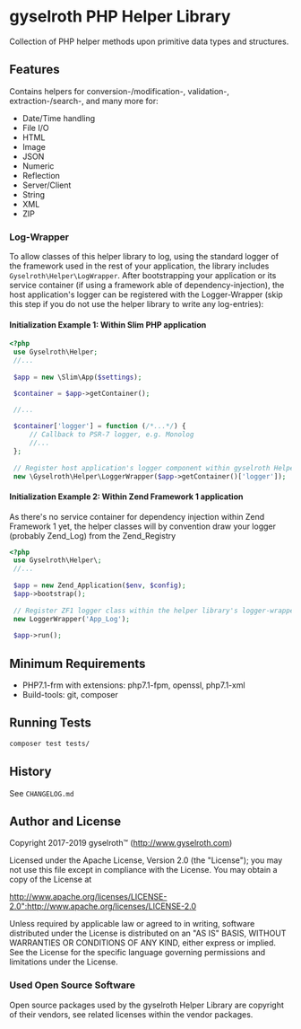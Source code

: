 gyselroth PHP Helper Library
============================

Collection of PHP helper methods upon primitive data types and structures.


Features
--------

Contains helpers for conversion-/modification-, validation-, extraction-/search-, and many more for:

* Date/Time handling
* File I/O
* HTML
* Image
* JSON
* Numeric
* Reflection
* Server/Client 
* String
* XML
* ZIP


### Log-Wrapper

To allow classes of this helper library to log, using the standard logger of the framework used in the rest of 
your application, the library includes ```Gyselroth\Helper\LogWrapper```.
After bootstrapping your application or its service container (if using a framework able of dependency-injection),
the host application's logger can be registered with the Logger-Wrapper (skip this step if you do not use the helper library 
to write any log-entries):

  
#### Initialization Example 1: Within Slim PHP application  
```php
<?php 
 use Gyselroth\Helper;
 //...
 
 $app = new \Slim\App($settings);

 $container = $app->getContainer();
 
 //...

 $container['logger'] = function (/*...*/) {
     // Callback to PSR-7 logger, e.g. Monolog
     //...
 };
 
 // Register host application's logger component within gyselroth Helper's logger wrapper
 new \Gyselroth\Helper\LoggerWrapper($app->getContainer()['logger']);
```


#### Initialization Example 2: Within Zend Framework 1 application  

As there's no service container for dependency injection within Zend Framework 1 yet,
the helper classes will by convention draw your logger (probably Zend_Log) from the Zend_Registry

```php
<?php 
 use Gyselroth\Helper\;
 //...
 
 $app = new Zend_Application($env, $config);
 $app->bootstrap();
  
 // Register ZF1 logger class within the helper library's logger-wrapper
 new LoggerWrapper('App_Log');
 
 $app->run();
```


Minimum Requirements
--------------------

* PHP7.1-frm with extensions: php7.1-fpm, openssl, php7.1-xml
* Build-tools: git, composer


Running Tests
-------------

```sh
composer test tests/
```


History
-------

See `CHANGELOG.md`


Author and License
------------------

Copyright 2017-2019 gyselroth™ (http://www.gyselroth.com)

Licensed under the Apache License, Version 2.0 (the "License");
you may not use this file except in compliance with the License.
You may obtain a copy of the License at

http://www.apache.org/licenses/LICENSE-2.0":http://www.apache.org/licenses/LICENSE-2.0

Unless required by applicable law or agreed to in writing, software
distributed under the License is distributed on an "AS IS" BASIS,
WITHOUT WARRANTIES OR CONDITIONS OF ANY KIND, either express or implied.
See the License for the specific language governing permissions and
limitations under the License. 


### Used Open Source Software

Open source packages used by the gyselroth Helper Library are copyright of their vendors, see related licenses within
the vendor packages.
